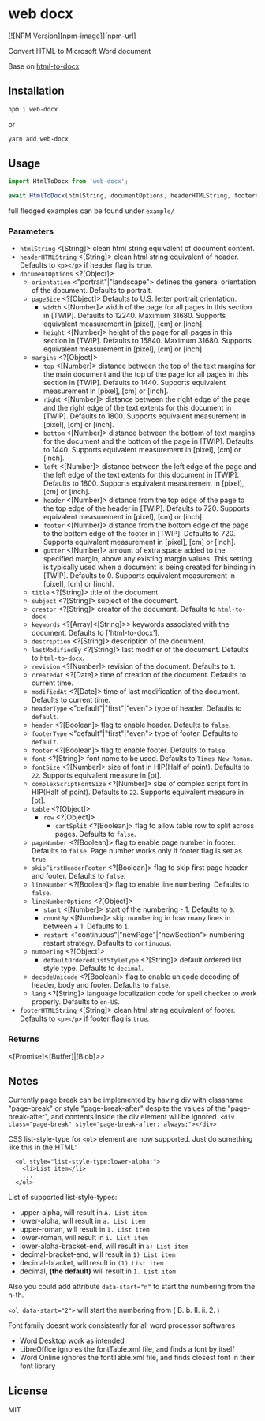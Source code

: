 web docx
============

[![NPM Version][npm-image]][npm-url]

Convert HTML to Microsoft Word document

Base on [html-to-docx](https://github.com/privateOmega/html-to-docx)

## Installation

```bash
npm i web-docx
```

or

```bash
yarn add web-docx
```

## Usage

```js
import HtmlToDocx from 'web-docx';

await HtmlToDocx(htmlString, documentOptions, headerHTMLString, footerHTMLString);
```

full fledged examples can be found under `example/`

### Parameters

- `htmlString` <[String]> clean html string equivalent of document content.
- `headerHTMLString` <[String]> clean html string equivalent of header. Defaults to `<p></p>` if header flag is `true`.
- `documentOptions` <?[Object]>
    - `orientation` <"portrait"|"landscape"> defines the general orientation of the document. Defaults to portrait.
    - `pageSize` <?[Object]> Defaults to U.S. letter portrait orientation.
        - `width` <[Number]> width of the page for all pages in this section in [TWIP]. Defaults to 12240. Maximum
            31680. Supports equivalent measurement in [pixel], [cm] or [inch].
        - `height` <[Number]> height of the page for all pages in this section in [TWIP]. Defaults to 15840. Maximum
            31680. Supports equivalent measurement in [pixel], [cm] or [inch].
    - `margins` <?[Object]>
        - `top` <[Number]> distance between the top of the text margins for the main document and the top of the page
          for all pages in this section in [TWIP]. Defaults to 1440. Supports equivalent measurement in [pixel], [cm]
          or [inch].
        - `right` <[Number]> distance between the right edge of the page and the right edge of the text extents for this
          document in [TWIP]. Defaults to 1800. Supports equivalent measurement in [pixel], [cm] or [inch].
        - `bottom` <[Number]> distance between the bottom of text margins for the document and the bottom of the page
          in [TWIP]. Defaults to 1440. Supports equivalent measurement in [pixel], [cm] or [inch].
        - `left` <[Number]> distance between the left edge of the page and the left edge of the text extents for this
          document in [TWIP]. Defaults to 1800. Supports equivalent measurement in [pixel], [cm] or [inch].
        - `header` <[Number]> distance from the top edge of the page to the top edge of the header in [TWIP]. Defaults
          to 720. Supports equivalent measurement in [pixel], [cm] or [inch].
        - `footer` <[Number]> distance from the bottom edge of the page to the bottom edge of the footer in [TWIP].
          Defaults to 720. Supports equivalent measurement in [pixel], [cm] or [inch].
        - `gutter` <[Number]> amount of extra space added to the specified margin, above any existing margin values.
          This setting is typically used when a document is being created for binding in [TWIP]. Defaults to 0. Supports
          equivalent measurement in [pixel], [cm] or [inch].
    - `title` <?[String]> title of the document.
    - `subject` <?[String]> subject of the document.
    - `creator` <?[String]> creator of the document. Defaults to `html-to-docx`
    - `keywords` <?[Array]<[String]>> keywords associated with the document. Defaults to ['html-to-docx'].
    - `description` <?[String]> description of the document.
    - `lastModifiedBy` <?[String]> last modifier of the document. Defaults to `html-to-docx`.
    - `revision` <?[Number]> revision of the document. Defaults to `1`.
    - `createdAt` <?[Date]> time of creation of the document. Defaults to current time.
    - `modifiedAt` <?[Date]> time of last modification of the document. Defaults to current time.
    - `headerType` <"default"|"first"|"even"> type of header. Defaults to `default`.
    - `header` <?[Boolean]> flag to enable header. Defaults to `false`.
    - `footerType` <"default"|"first"|"even"> type of footer. Defaults to `default`.
    - `footer` <?[Boolean]> flag to enable footer. Defaults to `false`.
    - `font` <?[String]> font name to be used. Defaults to `Times New Roman`.
    - `fontSize` <?[Number]> size of font in HIP(Half of point). Defaults to `22`. Supports equivalent measure in [pt].
    - `complexScriptFontSize` <?[Number]> size of complex script font in HIP(Half of point). Defaults to `22`. Supports
      equivalent measure in [pt].
    - `table` <?[Object]>
        - `row` <?[Object]>
            - `cantSplit` <?[Boolean]> flag to allow table row to split across pages. Defaults to `false`.
    - `pageNumber` <?[Boolean]> flag to enable page number in footer. Defaults to `false`. Page number works only if
      footer flag is set as `true`.
    - `skipFirstHeaderFooter` <?[Boolean]> flag to skip first page header and footer. Defaults to `false`.
    - `lineNumber` <?[Boolean]> flag to enable line numbering. Defaults to `false`.
    - `lineNumberOptions` <?[Object]>
        - `start` <[Number]> start of the numbering - 1. Defaults to `0`.
        - `countBy` <[Number]> skip numbering in how many lines in between + 1. Defaults to `1`.
        - `restart` <"continuous"|"newPage"|"newSection"> numbering restart strategy. Defaults to `continuous`.
    - `numbering` <?[Object]>
        - `defaultOrderedListStyleType` <?[String]> default ordered list style type. Defaults to `decimal`.
    - `decodeUnicode` <?[Boolean]> flag to enable unicode decoding of header, body and footer. Defaults to `false`.
    - `lang` <?[String]> language localization code for spell checker to work properly. Defaults to `en-US`.
- `footerHTMLString` <[String]> clean html string equivalent of footer. Defaults to `<p></p>` if footer flag is `true`.

### Returns

<[Promise]<[Buffer]|[Blob]>>

## Notes

Currently page break can be implemented by having div with classname "page-break" or style "page-break-after" despite
the values of the "page-break-after", and contents inside the div element will be ignored.
`<div class="page-break" style="page-break-after: always;"></div>`

CSS list-style-type for `<ol>` element are now supported. Just do something like this in the HTML:

```
  <ol style="list-style-type:lower-alpha;">
    <li>List item</li>
    ...
  </ol>
```

List of supported list-style-types:

- upper-alpha, will result in `A. List item`
- lower-alpha, will result in `a. List item`
- upper-roman, will result in `I. List item`
- lower-roman, will result in `i. List item`
- lower-alpha-bracket-end, will result in `a) List item`
- decimal-bracket-end, will result in `1) List item`
- decimal-bracket, will result in `(1) List item`
- decimal, **(the default)** will result in `1. List item`

Also you could add attribute `data-start="n"` to start the numbering from the n-th.

`<ol data-start="2">` will start the numbering from ( B. b. II. ii. 2. )

Font family doesnt work consistently for all word processor softwares

- Word Desktop work as intended
- LibreOffice ignores the fontTable.xml file, and finds a font by itself
- Word Online ignores the fontTable.xml file, and finds closest font in their font library

## License

MIT